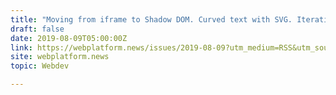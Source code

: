 ```yaml
---
title: "Moving from iframe to Shadow DOM. Curved text with SVG. Iterating an element’s attributes."
draft: false
date: 2019-08-09T05:00:00Z
link: https://webplatform.news/issues/2019-08-09?utm_medium=RSS&utm_source=hune
site: webplatform.news
topic: Webdev  

---
```

